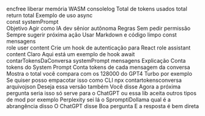 encfree  liberar memória WASM
consolelog Total de tokens usados total
return total
 Exemplo de uso
async   
const systemPrompt  
 Objetivo
Agir como IA dev sênior autônoma
 Regras
 Sem pedir permissão
 Sempre sugerir próxima ação
 Usar Markdown e código limpo
const mensagens  
 role user content Crie um hook de autenticação para React 
 role assistant content Claro Aqui está um exemplo de hook 
await contarTokensDaConversa systemPrompt mensagens 
 Explicação
Conta tokens do System Prompt
Conta tokens de cada mensagem da conversa
Mostra o total  você compara com os 128000 do GPT4 Turbo por exemplo
Se quiser posso empacotar isso como CLI npx contartokensconversa arquivojson Deseja essa versão também
Você disse
Agora a próxima pergunta seria isso só serve para o ChatGPT ou essa lib aceita outros tipos de mod por exemplo Perplexity sei lá o SpromptiDollama qual é a abrangência disso
O ChatGPT disse
Boa pergunta E a resposta é bem direta